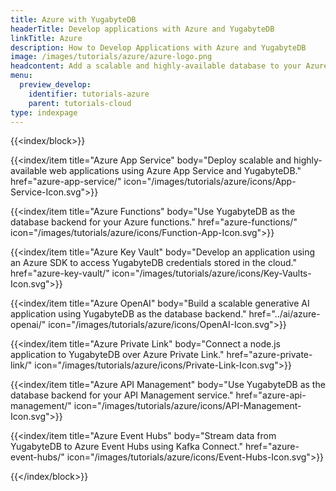 ```yaml
---
title: Azure with YugabyteDB
headerTitle: Develop applications with Azure and YugabyteDB
linkTitle: Azure
description: How to Develop Applications with Azure and YugabyteDB
image: /images/tutorials/azure/azure-logo.png
headcontent: Add a scalable and highly-available database to your Azure projects
menu:
  preview_develop:
    identifier: tutorials-azure
    parent: tutorials-cloud
type: indexpage
---
```


{{<index/block>}}

  {{<index/item
    title="Azure App Service"
    body="Deploy scalable and highly-available web applications using Azure App Service and YugabyteDB."
    href="azure-app-service/"
    icon="/images/tutorials/azure/icons/App-Service-Icon.svg">}}

  {{<index/item
    title="Azure Functions"
    body="Use YugabyteDB as the database backend for your Azure functions."
    href="azure-functions/"
    icon="/images/tutorials/azure/icons/Function-App-Icon.svg">}}

  {{<index/item
    title="Azure Key Vault"
    body="Develop an application using an Azure SDK to access YugabyteDB credentials stored in the cloud."
    href="azure-key-vault/"
    icon="/images/tutorials/azure/icons/Key-Vaults-Icon.svg">}}

  {{<index/item
    title="Azure OpenAI"
    body="Build a scalable generative AI application using YugabyteDB as the database backend."
    href="../ai/azure-openai/"
    icon="/images/tutorials/azure/icons/OpenAI-Icon.svg">}}

  {{<index/item
    title="Azure Private Link"
    body="Connect a node.js application to YugabyteDB over Azure Private Link."
    href="azure-private-link/"
    icon="/images/tutorials/azure/icons/Private-Link-Icon.svg">}}

  {{<index/item
    title="Azure API Management"
    body="Use YugabyteDB as the database backend for your API Management service."
    href="azure-api-management/"
    icon="/images/tutorials/azure/icons/API-Management-Icon.svg">}}

  {{<index/item
    title="Azure Event Hubs"
    body="Stream data from YugabyteDB to Azure Event Hubs using Kafka Connect."
    href="azure-event-hubs/"
    icon="/images/tutorials/azure/icons/Event-Hubs-Icon.svg">}}

{{</index/block>}}

